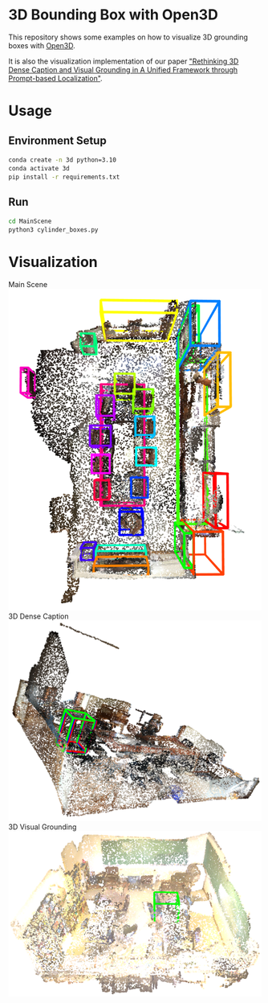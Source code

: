 # 3D Bounding Box with Open3D

This repository shows some examples on how to visualize 3D grounding boxes with [Open3D](https://www.open3d.org/).

It is also the visualization implementation of our paper ["Rethinking 3D Dense Caption and Visual Grounding in A Unified Framework through Prompt-based Localization"](https://arxiv.org/abs/2404.11064).

# Usage
## Environment Setup

```bash
conda create -n 3d python=3.10
conda activate 3d
pip install -r requirements.txt
```
## Run
```bash
cd MainScene
python3 cylinder_boxes.py
```

# Visualization
Main Scene 
![Main Scene](./results/main_scene.png)
3D Dense Caption 
![3D Dense Caption](./results/dense_caption.png)
3D Visual Grounding
![3D Visual Grounding](./results/visual_grounding2.png)
